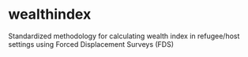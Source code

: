# wealthindex
Standardized methodology for calculating wealth index in refugee/host settings using Forced Displacement Surveys (FDS) 
